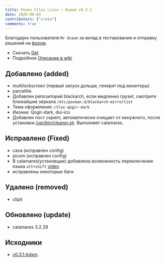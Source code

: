 ```yaml
---
title: Релиз Ctlos Linux — Bspwm v0.3.1
date: 2020-09-03
contributors: ["creio"]
comments: true
---
```


Благодарю пользователя `Mr Ocean` за вклад в тестирование и отправку решений на [форум](https://forum.ctlos.ru/viewforum.php?id=4).

- Скачать [Get](/get)
- Подробное [Описание в wiki](/wiki/wm/bspwm)

## Добавлено (added)

- multilockscreen (первый запуск дольше, генерит под мониторы)
- parcellite
- Добавлен репозиторий blackarch, если медленно грузит, смотрите ближайшие зеркала `/etc/pacman.d/blackarch-mirrorlist`
- Тема оформления: `ctlos-qogir-dark`
- Иконки: Qogir-dark, dui-ico
- Добавлен пост скрипт, автоматически очищает от ненужного, после установки [/usr/bin/cleaner.sh](https://github.com/ctlos/ctlosiso/blob/v0.3.1-bdsm/airootfs/usr/bin/cleaner.sh). Выполняет calamares.

## Исправлено (Fixed)

- cava (исправлен config)
- picom (исправлен config)
- В calamares(установщик) добавлена возможность переключения языка `alt+shift` [video](https://www.youtube.com/watch?v=3DMCwhOGNFE)
- исправлены некоторые баги

## Удалено (removed)

- clipit

## Обновлено (update)

- calamares 3.2.29

## Исходники

- [v0.3.1-bdsm](https://github.com/ctlos/ctlosiso/tree/v0.3.1-bdsm).
